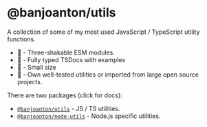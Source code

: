 # @banjoanton/utils

A collection of some of my most used JavaScript / TypeScript utility functions.

-   :palm_tree: - Three-shakable ESM modules.
-   :speech_balloon: - Fully typed TSDocs with examples
-   :file_folder: - Small size
-   :bookmark: - Own well-tested utilities or imported from large open source projects.

There are two packages (click for docs):

-   [`@banjoanton/utils`](https://github.com/banjo/utils/tree/main/packages/utils) - JS / TS utilities. 
-   [`@banjoanton/node-utils`](https://github.com/banjo/utils/tree/main/packages/node) - Node.js specific utilities.
